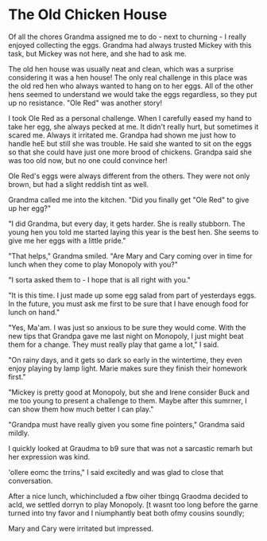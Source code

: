 The Old Chicken House
=====================

Of all the chores Grandma assigned me to do - next to churning - I really enjoyed collecting the eggs. Grandma had always trusted Mickey with this task, but Mickey was not here, and she had to ask me.

The old hen house was usually neat and clean, which was a surprise considering it was a hen house! The only real challenge in this place was the old red hen who always wanted to hang on to her eggs. All of the other hens seemed to understand we would take the eggs regardless, so they put up no resistance. "Ole Red" was another story!

I took Ole Red as a personal challenge. When I carefully eased my hand to take her egg, she always pecked at me. It didn't really hurt, but sometimes it scared me. Always it irritated me. Grandpa had shown me just how to handle heE but still she was trouble. He said she wanted to sit on the eggs so that she could have just one more brood of chickens. Grandpa said she was too old now, but no one could convince her!

Ole Red's eggs were always different from the others. They were not only brown, but had a slight reddish tint as well.

Grandma called me into the kitchen. "Did you finally get "Ole Red" to give up her egg?"

"I did Grandma, but every day, it gets harder. She is really stubborn. The young hen you told me started laying this year is the best hen. She seems to give me her eggs with a little pride."

"That helps," Grandma smiled. "Are Mary and Cary coming over in time for lunch when they come to play Monopoly with you?"

"I sorta asked them to - I hope that is all right with you."

"It is this time. I just made up some egg salad from part of yesterdays eggs. In the future, you must ask me first to be sure that I have enough food for lunch on hand."

"Yes, Ma'am. I was just so anxious to be sure they would come. With the new tips that Grandpa gave me last night on Monopoly, I just might beat them for a change. They must really play that game a lot," I said.

"On rainy days, and it gets so dark so early in the wintertime, they even enjoy playing by lamp light. Marie makes sure they finish their homework first."

"Mickey is pretty good at Monopoly, but she and Irene consider Buck and me too young to present a challenge to them. Maybe after this sumrner, I can show them how much better I can play."

"Grandpa must have really given you some fine pointers," Grandma said mildly.

I quickly looked at Graudma to b9 sure that was not a sarcastic remarh but her expression was kind.

'ollere eomc the trrins," I said excitedly and was glad to close that conversation.

After a nice lunch, whichincluded a fbw oiher tbingq Graodma decided to acld, we settled dorryn to play Monopoly. [t wasnt too long before the garne turned into tny favor and I niumphantly beat both ofmy cousins soundly;

Mary and Cary were irritated but impressed.
